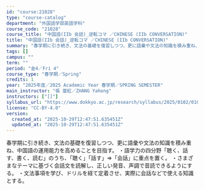 ```yaml
---
id: "course:21028"
type: "course-catalog"
department: "外国語学部英語学科"
course_code: "21028"
course_title: "中国語(IIb 会話)_逆転コマ ／CHINESE (IIb CONVERSATION)"
title: "中国語(IIb 会話)_逆転コマ ／CHINESE (IIb CONVERSATION)"
summary: "春学期に引き続き、文法の基礎を復習しつつ、更に語彙や文法の知識を積み重ね、中国語の運用能力を高めることを目指す。 ・語学力の四分野「聴く、話す、書く、読む」のうち、｢聴く｣「話す」⇒「会話」に重点を置く。 ・さまざまなテーマに基づく会話文を…"
tags: []
campus: ""
term: ""
period: "金4／Fri 4"
course_type: "春学期／Spring"
credits: 1
year: "2025年度／2025 Academic Year 春学期／SPRING SEMESTER"
main_instructor: "張 亜紅／ZHANG Yahong"
instructors: ["[]"]
syllabus_url: "https://www.dokkyo.ac.jp/research/syllabus/2025/0102/0102_21028_ja_JP.html"
license: "CC-BY-4.0"
version:
  created_at: "2025-10-29T12:47:51.635451Z"
  updated_at: "2025-10-29T12:47:51.635451Z"
---
```

春学期に引き続き、文法の基礎を復習しつつ、更に語彙や文法の知識を積み重ね、中国語の運用能力を高めることを目指す。 ・語学力の四分野「聴く、話す、書く、読む」のうち、｢聴く｣「話す」⇒「会話」に重点を置く。 ・さまざまなテーマに基づく会話文を読解し、正しい発音、声調で音読できるようにする。 ・文法事項を学び、ドリルを経て定着させ、実際に会話などで使える知識とする。
